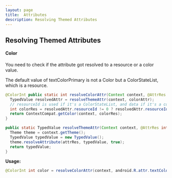 ```yaml
---
layout: page
title:  Attributes
description: Resolving Themed Attributes
---
```


## Resolving Themed Attributes

#### Color

You need to check if the attribute got resolved to a resource or a color value.

The default value of textColorPrimary is not a Color but a ColorStateList, which is a resource.

```java
@ColorInt public static int resolveColorAttr(Context context, @AttrRes int colorAttr) {
  TypedValue resolvedAttr = resolveThemeAttr(context, colorAttr);
  // resourceId is used if it's a ColorStateList, and data if it's a color reference or a hex color
  int colorRes = resolvedAttr.resourceId != 0 ? resolvedAttr.resourceId : resolvedAttr.data;
  return ContextCompat.getColor(context, colorRes);
}

public static TypedValue resolveThemeAttr(Context context, @AttrRes int attrRes) {
  Theme theme = context.getTheme();
  TypedValue typedValue = new TypedValue();
  theme.resolveAttribute(attrRes, typedValue, true);
  return typedValue;
}
```

**Usage:**
```java
@ColorInt int color = resolveColorAttr(context, android.R.attr.textColorPrimaryInverse);
```